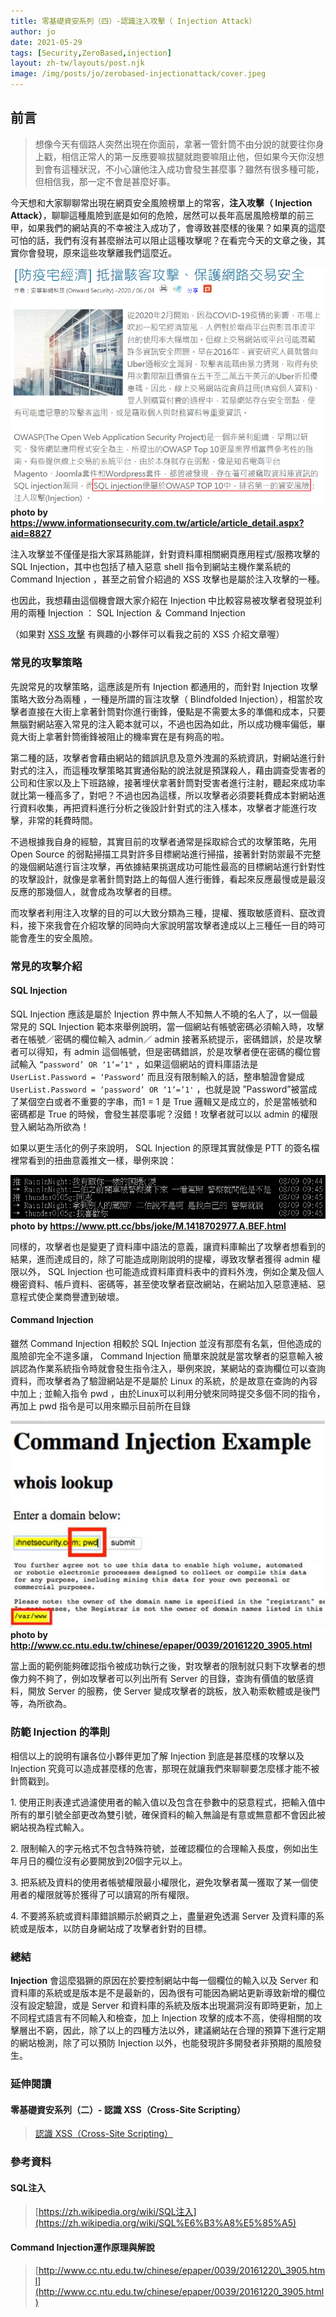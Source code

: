 ```yaml
---
title: 零基礎資安系列（四）-認識注入攻擊（ Injection Attack）
author: jo
date: 2021-05-29
tags: [Security,ZeroBased,injection]
layout: zh-tw/layouts/post.njk
image: /img/posts/jo/zerobased-injectionattack/cover.jpeg
---
```

<!-- summary -->
## 前言
>想像今天有個路人突然出現在你面前，拿著一管針筒不由分說的就要往你身上戳，相信正常人的第一反應要嘛拔腿就跑要嘛阻止他，但如果今天你沒想到會有這種狀況，不小心讓他注入成功會發生甚麼事？雖然有很多種可能，但相信我，那一定不會是甚麼好事。

今天想和大家聊聊常出現在網頁安全風險榜單上的常客，**注入攻擊（ Injection Attack）**，聊聊這種風險到底是如何的危險，居然可以長年高居風險榜單的前三甲，如果我們的網站真的不幸被注入成功了，會導致甚麼樣的後果？如果真的這麼可怕的話，我們有沒有甚麼辦法可以阻止這種攻擊呢？在看完今天的文章之後，其實你會發現，原來這些攻擊離我們這麼近。
<!-- summary -->

![](/img/posts/jo/zerobased-injectionattack/p1.png)
**photo by https://www.informationsecurity.com.tw/article/article_detail.aspx?aid=8827**

注入攻擊並不僅僅是指大家耳熟能詳，針對資料庫相關網頁應用程式/服務攻擊的 SQL Injection，其中也包括了植入惡意 shell 指令到網站主機作業系統的 Command Injection ，甚至之前曾介紹過的 XSS 攻擊也是屬於注入攻擊的一種。

也因此，我想藉由這個機會跟大家介紹在 Injection 中比較容易被攻擊者發現並利用的兩種 Injection ： SQL Injection ＆ Command Injection

（如果對 [XSS 攻擊](https://tech-blog.cymetrics.io/jo/zerobased-cross-site-scripting) 有興趣的小夥伴可以看我之前的 XSS 介紹文章喔）

### 常見的攻擊策略

先說常見的攻擊策略，這應該是所有 Injection 都通用的，而針對 Injection 攻擊策略大致分為兩種 ，一種是所謂的盲注攻擊（ Blindfolded Injection），相當於攻擊者直接在大街上拿著針筒對你進行衝鋒，優點是不需要太多的準備和成本，只要無腦對網站塞入常見的注入範本就可以，不過也因為如此，所以成功機率偏低，畢竟大街上拿著針筒衝鋒被阻止的機率實在是有夠高的啦。

第二種的話，攻擊者會藉由網站的錯誤訊息及意外洩漏的系統資訊，對網站進行針對式的注入，而這種攻擊策略其實通俗點的說法就是預謀殺人，藉由調查受害者的公司和住家以及上下班路線，接著埋伏拿著針筒對受害者進行注射，聽起來成功率就比第一種高多了，對吧？不過也因為這樣，所以攻擊者必須要耗費成本對網站進行資料收集，再把資料進行分析之後設計針對式的注入樣本，攻擊者才能進行攻擊，非常的耗費時間。

不過根據我自身的經驗，其實目前的攻擊者通常是採取綜合式的攻擊策略，先用 Open Source 的弱點掃描工具對許多目標網站進行掃描，接著針對防禦最不完整的幾個網站進行盲注攻擊，再依據結果挑選成功可能性最高的目標網站進行針對性的攻擊設計，就像是拿著針筒對路上的每個人進行衝鋒，看起來反應最慢或是最沒反應的那幾個人，就會成為攻擊者的目標。

而攻擊者利用注入攻擊的目的可以大致分類為三種，提權、獲取敏感資料、竄改資料，接下來我會在介紹攻擊的同時向大家說明當攻擊者達成以上三種任一目的時可能會產生的安全風險。

### 常見的攻擊介紹

#### SQL Injection

SQL Injection 應該是屬於 Injection 界中無人不知無人不曉的名人了，以一個最常見的 SQL Injection 範本來舉例說明，當一個網站有帳號密碼必須輸入時，攻擊者在帳號／密碼的欄位輸入 admin／ admin 接著系統提示，密碼錯誤，於是攻擊者可以得知，有 admin 這個帳號，但是密碼錯誤，於是攻擊者便在密碼的欄位嘗試輸入 `”password’ OR ‘1’=’1"` ，如果這個網站的資料庫語法是 `UserList.Password = ‘Password’` 而且沒有限制輸入的話，整串驗證會變成 `UserList.Password = ‘password’ OR ‘1’=’1'` ，也就是說 ”Password”被當成了某個空白或者不重要的字串，而1 = 1 是 True 邏輯又是成立的，於是當帳號和密碼都是 True 的時候，會發生甚麼事呢？沒錯！攻擊者就可以以 admin 的權限登入網站為所欲為！

如果以更生活化的例子來說明， SQL Injection 的原理其實就像是 PTT 的簽名檔裡常看到的扭曲意義推文一樣，舉例來說：

![](/img/posts/jo/zerobased-injectionattack/p2.png)
**photo by https://www.ptt.cc/bbs/joke/M.1418702977.A.BEF.html**

同樣的，攻擊者也是變更了資料庫中語法的意義，讓資料庫輸出了攻擊者想看到的結果，進而達成目的，除了可能造成剛剛說明的提權，導致攻擊者獲得 admin 權限以外， SQL Injection 也可能造成資料庫資料表中的資料外洩，例如企業及個人機密資料、帳戶資料、密碼等，甚至使攻擊者竄改網站，在網站加入惡意連結、惡意程式使企業商譽遭到破壞。

#### Command Injection

雖然 Command Injection 相較於 SQL Injection 並沒有那麼有名氣，但他造成的風險卻完全不遑多讓， Command Injection 簡單來說就是當攻擊者的惡意輸入被誤認為作業系統指令時就會發生指令注入，舉例來說，某網站的查詢欄位可以查詢資料，而攻擊者為了驗證網站是不是屬於 Linux 的系統，於是故意在查詢的內容中加上 ; 並輸入指令 pwd ，由於Linux可以利用分號來同時提交多個不同的指令，再加上 pwd 指令是可以用來顯示目前所在目錄

![](/img/posts/jo/zerobased-injectionattack/p3.jpeg)
![](/img/posts/jo/zerobased-injectionattack/p4.jpeg)
**photo by http://www.cc.ntu.edu.tw/chinese/epaper/0039/20161220_3905.html**

當上面的範例能夠確認指令被成功執行之後，對攻擊者的限制就只剩下攻擊者的想像力夠不夠了，例如攻擊者可以列出所有 Server 的目錄，查詢有價值的敏感資料，開放 Server 的服務，使 Server 變成攻擊者的跳板，放入勒索軟體或是後門等，為所欲為。

### 防範 Injection 的準則

相信以上的說明有讓各位小夥伴更加了解 Injection 到底是甚麼樣的攻擊以及 Injection 究竟可以造成甚麼樣的危害，那現在就讓我們來聊聊要怎麼樣才能不被針筒戳到。

1\. 使用正則表達式過濾使用者的輸入值以及包含在參數中的惡意程式，把輸入值中所有的單引號全部更改為雙引號，確保資料的輸入無論是有意或無意都不會因此被網站視為程式輸入。

2\. 限制輸入的字元格式不包含特殊符號，並確認欄位的合理輸入長度，例如出生年月日的欄位沒有必要開放到20個字元以上。

3\. 把系統及資料的使用者帳號權限最小權限化，避免攻擊者萬一獲取了某一個使用者的權限就等於獲得了可以讀寫的所有權限。

4\. 不要將系統或資料庫錯誤顯示於網頁之上，盡量避免透漏 Server 及資料庫的系統或是版本，以防自身網站成了攻擊者針對的目標。

### 總結

**Injection** 會這麼猖獗的原因在於要控制網站中每一個欄位的輸入以及 Server 和資料庫的系統或是版本是不是最新的，因為很有可能因為網站更新導致新增的欄位沒有設定驗證，或是 Server 和資料庫的系統及版本出現漏洞沒有即時更新，加上不同程式語言有不同輸入和檢查，加上 Injection 攻擊的成本不高，使得相關的攻擊層出不窮，因此，除了以上的四種方法以外，建議網站在合理的預算下進行定期的網站檢測，除了可以預防 Injection 以外，也能發現許多開發者非預期的風險發生。

### 延伸閱讀

#### 零基礎資安系列（二）- 認識 XSS（Cross-Site Scripting）

> [認識 XSS（Cross-Site Scripting）](https://tech-blog.cymetrics.io/jo/zerobased-cross-site-scripting)

### 參考資料

#### SQL注入

> [https://zh.wikipedia.org/wiki/SQL注入](https://zh.wikipedia.org/wiki/SQL%E6%B3%A8%E5%85%A5)

#### Command Injection運作原理與解說

> [http://www.cc.ntu.edu.tw/chinese/epaper/0039/20161220\_3905.html](http://www.cc.ntu.edu.tw/chinese/epaper/0039/20161220_3905.html)
